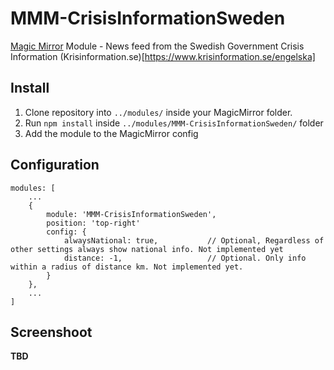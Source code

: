 # MMM-CrisisInformationSweden
[Magic Mirror](https://magicmirror.builders/) Module - News feed from the Swedish Government Crisis Information (Krisinformation.se)[https://www.krisinformation.se/engelska]

## Install
1. Clone repository into ``../modules/`` inside your MagicMirror folder.
2. Run ``npm install`` inside ``../modules/MMM-CrisisInformationSweden/`` folder
4. Add the module to the MagicMirror config

## Configuration
```
modules: [
    ...
    {
        module: 'MMM-CrisisInformationSweden',
        position: 'top-right'
        config: {
            alwaysNational: true,           // Optional, Regardless of other settings always show national info. Not implemented yet
            distance: -1,                   // Optional. Only info within a radius of distance km. Not implemented yet.
        }
    },
    ...
]
```


## Screenshoot

__TBD__
